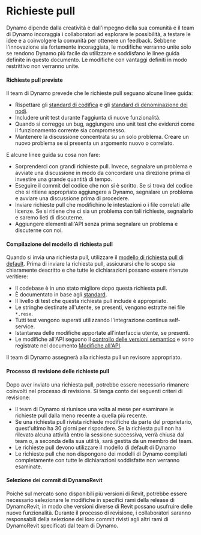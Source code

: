 # Richieste pull 

Dynamo dipende dalla creatività e dall'impegno della sua comunità e il team di Dynamo incoraggia i collaboratori ad esplorare le possibilità, a testare le idee e a coinvolgere la comunità per ottenere un feedback. Sebbene l'innovazione sia fortemente incoraggiata, le modifiche verranno unite solo se rendono Dynamo più facile da utilizzare e soddisfano le linee guida definite in questo documento. Le modifiche con vantaggi definiti in modo restrittivo non verranno unite.

#### Richieste pull previste <a href="#pull-request-expectations" id="pull-request-expectations"></a>

Il team di Dynamo prevede che le richieste pull seguano alcune linee guida:

* Rispettare gli [standard di codifica](https://github.com/DynamoDS/Dynamo/wiki/Coding-Standards) e gli [standard di denominazione dei nodi](https://github.com/DynamoDS/Dynamo/wiki/Naming-Standards).
* Includere unit test durante l'aggiunta di nuove funzionalità.
* Quando si corregge un bug, aggiungere uno unit test che evidenzi come il funzionamento corrente sia compromesso.
* Mantenere la discussione concentrata su un solo problema. Creare un nuovo problema se si presenta un argomento nuovo o correlato.

E alcune linee guida su cosa non fare:

* Sorprenderci con grandi richieste pull. Invece, segnalare un problema e avviate una discussione in modo da concordare una direzione prima di investire una grande quantità di tempo.
* Eseguire il commit del codice che non si è scritto. Se si trova del codice che si ritiene appropriato aggiungere a Dynamo, segnalare un problema e avviare una discussione prima di procedere.
* Inviare richieste pull che modifichino le intestazioni o i file correlati alle licenze. Se si ritiene che ci sia un problema con tali richieste, segnalarlo e saremo lieti di discuterne.
* Aggiungere elementi all'API senza prima segnalare un problema e discuterne con noi.

#### Compilazione del modello di richiesta pull <a href="#filling-out-the-pull-request-template" id="filling-out-the-pull-request-template"></a>

Quando si invia una richiesta pull, utilizzare il [modello di richiesta pull di default](https://github.com/DynamoDS/Dynamo/blob/master/.github/PULL\_REQUEST\_TEMPLATE.md). Prima di inviare la richiesta pull, assicurarsi che lo scopo sia chiaramente descritto e che tutte le dichiarazioni possano essere ritenute veritiere:

* Il codebase è in uno stato migliore dopo questa richiesta pull.
* È documentato in base agli [standard](https://github.com/DynamoDS/Dynamo/wiki/Coding-Standards).
* Il livello di test che questa richiesta pull include è appropriato.
* Le stringhe destinate all'utente, se presenti, vengono estratte nei file `*.resx`.
* Tutti test vengono superati utilizzando l'integrazione continua self-service.
* Istantanea delle modifiche apportate all'interfaccia utente, se presenti.
* Le modifiche all'API seguono il [controllo delle versioni semantico](https://github.com/DynamoDS/Dynamo/wiki/Dynamo-Versions) e sono registrate nel documento [Modifiche all'API](https://github.com/DynamoDS/Dynamo/wiki/API-Changes).

Il team di Dynamo assegnerà alla richiesta pull un revisore appropriato.

#### Processo di revisione delle richieste pull <a href="#pull-request-review-process" id="pull-request-review-process"></a>

Dopo aver inviato una richiesta pull, potrebbe essere necessario rimanere coinvolti nel processo di revisione. Si tenga conto dei seguenti criteri di revisione:

* Il team di Dynamo si riunisce una volta al mese per esaminare le richieste pull dalla meno recente a quella più recente.
* Se una richiesta pull rivista richiede modifiche da parte del proprietario, quest'ultimo ha 30 giorni per rispondere. Se la richiesta pull non ha rilevato alcuna attività entro la sessione successiva, verrà chiusa dal team o, a seconda della sua utilità, sarà gestita da un membro del team.
* Le richieste pull devono utilizzare il modello di default di Dynamo
* Le richieste pull che non dispongono dei modelli di Dynamo compilati completamente con tutte le dichiarazioni soddisfatte non verranno esaminate.

#### Selezione dei commit di DynamoRevit <a href="#cherry-picking-dynamo-revit-commits" id="cherry-picking-dynamo-revit-commits"></a>

Poiché sul mercato sono disponibili più versioni di Revit, potrebbe essere necessario selezionare le modifiche in specifici rami della release di DynamoRevit, in modo che versioni diverse di Revit possano usufruire delle nuove funzionalità. Durante il processo di revisione, i collaboratori saranno responsabili della selezione dei loro commit rivisti agli altri rami di DynamoRevit specificati dal team di Dynamo.
